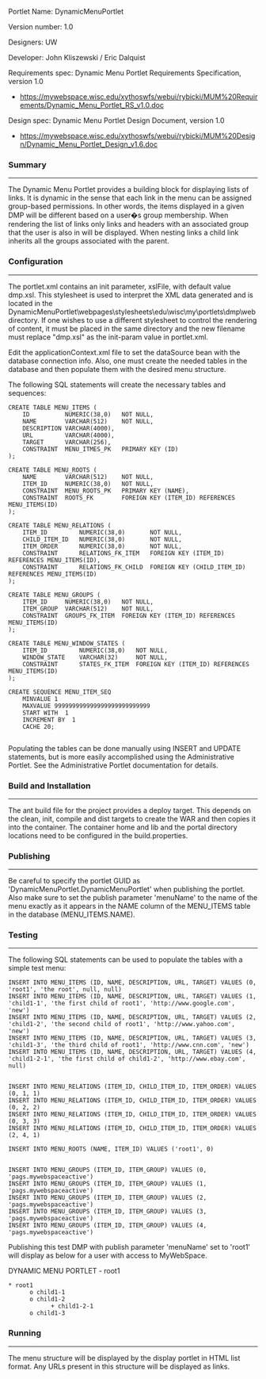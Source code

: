 
Portlet Name: DynamicMenuPortlet

Version number: 1.0

Designers: UW 

Developer: John Kliszewski / Eric Dalquist

Requirements spec: Dynamic Menu Portlet Requirements Specification, version 1.0
 - https://mywebspace.wisc.edu/xythoswfs/webui/rybicki/MUM%20Requirements/Dynamic_Menu_Portlet_RS_v1.0.doc

Design spec: Dynamic Menu Portlet Design Document, version 1.0
 - https://mywebspace.wisc.edu/xythoswfs/webui/rybicki/MUM%20Design/Dynamic_Menu_Portlet_Design_v1.6.doc

### Summary
----------------------------------------
The Dynamic Menu Portlet provides a building block for displaying lists of links. It is dynamic in the sense that each link in the menu can be assigned group-based permissions. In other words, the items displayed in a given DMP will be different based on a user�s group membership. When rendering the list of links only links and headers with an associated group that the user is also in will be displayed. When nesting links a child link inherits all the groups associated with the parent.

### Configuration
----------------------------------------
The portlet.xml contains an init parameter, xslFile, with default value dmp.xsl. This stylesheet is used to interpret the XML data generated and is located in the DynamicMenuPortlet\webpages\stylesheets\edu\wisc\my\portlets\dmp\web directory. If one wishes to use a different stylesheet to control the rendering of content, it must be placed in the same directory and the new filename must replace "dmp.xsl" as the init-param value in portlet.xml.

Edit the applicationContext.xml file to set the dataSource bean with the database connection info. Also, one must create the needed tables in the database and then populate them with the desired menu structure. 

The following SQL statements will create the necessary tables and sequences:
```
CREATE TABLE MENU_ITEMS (
    ID          NUMERIC(38,0)   NOT NULL,
    NAME        VARCHAR(512)    NOT NULL,
    DESCRIPTION VARCHAR(4000),
    URL         VARCHAR(4000),
    TARGET      VARCHAR(256),
    CONSTRAINT  MENU_ITMES_PK   PRIMARY KEY (ID)
);

CREATE TABLE MENU_ROOTS (
    NAME        VARCHAR(512)    NOT NULL,
    ITEM_ID     NUMERIC(38,0)   NOT NULL,
    CONSTRAINT  MENU_ROOTS_PK   PRIMARY KEY (NAME),
    CONSTRAINT  ROOTS_FK        FOREIGN KEY (ITEM_ID) REFERENCES MENU_ITEMS(ID)
);

CREATE TABLE MENU_RELATIONS (
    ITEM_ID         NUMERIC(38,0)       NOT NULL,
    CHILD_ITEM_ID   NUMERIC(38,0)       NOT NULL,
    ITEM_ORDER      NUMERIC(38,0)       NOT NULL,
    CONSTRAINT      RELATIONS_FK_ITEM   FOREIGN KEY (ITEM_ID)       REFERENCES MENU_ITEMS(ID),
    CONSTRAINT      RELATIONS_FK_CHILD  FOREIGN KEY (CHILD_ITEM_ID) REFERENCES MENU_ITEMS(ID)
);

CREATE TABLE MENU_GROUPS (
    ITEM_ID     NUMERIC(38,0)   NOT NULL,
    ITEM_GROUP  VARCHAR(512)    NOT NULL,
    CONSTRAINT  GROUPS_FK_ITEM  FOREIGN KEY (ITEM_ID) REFERENCES MENU_ITEMS(ID)
);

CREATE TABLE MENU_WINDOW_STATES (
    ITEM_ID         NUMERIC(38,0)   NOT NULL,
    WINDOW_STATE    VARCHAR(32)     NOT NULL,
    CONSTRAINT      STATES_FK_ITEM  FOREIGN KEY (ITEM_ID) REFERENCES MENU_ITEMS(ID)
);

CREATE SEQUENCE MENU_ITEM_SEQ 
	MINVALUE 1 
	MAXVALUE 999999999999999999999999999
	START WITH  1
	INCREMENT BY  1
	CACHE 20;
	
```	
Populating the tables can be done manually using INSERT and UPDATE statements, but is more easily accomplished using the Administrative Portlet. See the Administrative Portlet documentation for details.

### Build and Installation
----------------------------------------
The ant build file for the project provides a deploy target. This depends
on the clean, init, compile and dist targets to create the WAR and then copies it
into the container. The container home and lib and the portal directory locations 
need to be configured in the build.properties.

### Publishing
----------------------------------------
Be careful to specify the portlet GUID as 'DynamicMenuPortlet.DynamicMenuPortlet'
when publishing the portlet. Also make sure to set the publish parameter 'menuName' to the name 
of the menu exactly as it appears in the NAME column of the MENU_ITEMS table in the database (MENU_ITEMS.NAME).

### Testing
----------------------------------------
The following SQL statements can be used to populate the tables with a simple test menu:
```
INSERT INTO MENU_ITEMS (ID, NAME, DESCRIPTION, URL, TARGET) VALUES (0, 'root1', 'the root', null, null)
INSERT INTO MENU_ITEMS (ID, NAME, DESCRIPTION, URL, TARGET) VALUES (1, 'child1-1', 'the first child of root1', 'http://www.google.com', 'new')
INSERT INTO MENU_ITEMS (ID, NAME, DESCRIPTION, URL, TARGET) VALUES (2, 'child1-2', 'the second child of root1', 'http://www.yahoo.com', 'new')
INSERT INTO MENU_ITEMS (ID, NAME, DESCRIPTION, URL, TARGET) VALUES (3, 'child1-3', 'the third child of root1', 'http://www.cnn.com', 'new')
INSERT INTO MENU_ITEMS (ID, NAME, DESCRIPTION, URL, TARGET) VALUES (4, 'child1-2-1', 'the first child of child1-2', 'http://www.ebay.com', null)


INSERT INTO MENU_RELATIONS (ITEM_ID, CHILD_ITEM_ID, ITEM_ORDER) VALUES (0, 1, 1)
INSERT INTO MENU_RELATIONS (ITEM_ID, CHILD_ITEM_ID, ITEM_ORDER) VALUES (0, 2, 2)
INSERT INTO MENU_RELATIONS (ITEM_ID, CHILD_ITEM_ID, ITEM_ORDER) VALUES (0, 3, 3)
INSERT INTO MENU_RELATIONS (ITEM_ID, CHILD_ITEM_ID, ITEM_ORDER) VALUES (2, 4, 1)

INSERT INTO MENU_ROOTS (NAME, ITEM_ID) VALUES ('root1', 0)


INSERT INTO MENU_GROUPS (ITEM_ID, ITEM_GROUP) VALUES (0, 'pags.mywebspaceactive')
INSERT INTO MENU_GROUPS (ITEM_ID, ITEM_GROUP) VALUES (1, 'pags.mywebspaceactive')
INSERT INTO MENU_GROUPS (ITEM_ID, ITEM_GROUP) VALUES (2, 'pags.mywebspaceactive')
INSERT INTO MENU_GROUPS (ITEM_ID, ITEM_GROUP) VALUES (3, 'pags.mywebspaceactive')
INSERT INTO MENU_GROUPS (ITEM_ID, ITEM_GROUP) VALUES (4, 'pags.mywebspaceactive')
```
Publishing this test DMP with publish parameter 'menuName' set to 'root1' will display as below for a user with access to MyWebSpace.

DYNAMIC MENU PORTLET - root1

    * root1
          o child1-1
          o child1-2
                + child1-2-1
          o child1-3

### Running
----------------------------------------
The menu structure will be displayed by the display portlet in HTML list format. Any URLs present in this structure will be displayed as links. 